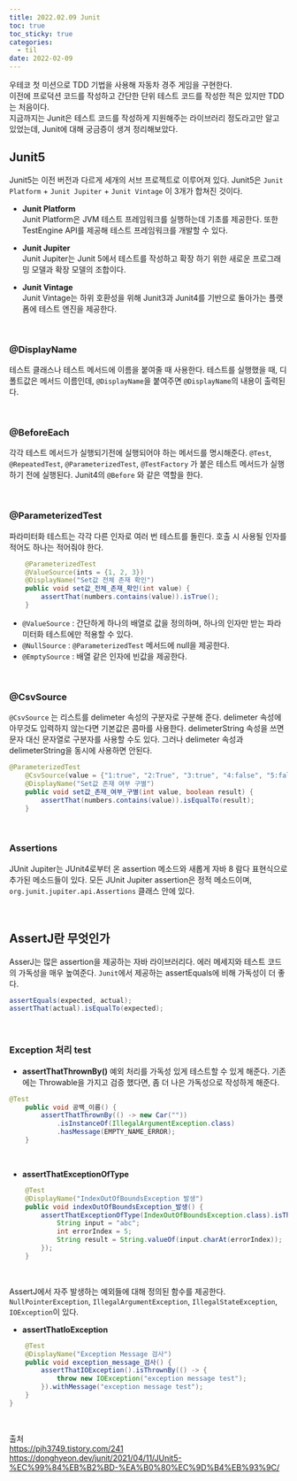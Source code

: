 ```yaml
---
title: 2022.02.09 Junit
toc: true
toc_sticky: true
categories:
  - til
date: 2022-02-09
---
```


우테코 첫 미션으로 TDD 기법을 사용해 자동차 경주 게임을 구현한다.<br/>
이전에 프로덕션 코드를 작성하고 간단한 단위 테스트 코드를 작성한 적은 있지만 TDD는 처음이다.<br/>
지금까지는 Junit은 테스트 코드를 작성하게 지원해주는 라이브러리 정도라고만 알고 있었는데, Junit에 대해 궁금증이 생겨 정리해보았다.<br/>

## Junit5

Junit5는 이전 버전과 다르게 세개의 서브 프로젝트로 이루어져 있다.
Junit5은 `Junit Platform` + `Junit Jupiter` + `Junit Vintage` 이 3개가 합쳐진 것이다.

- **Junit Platform**<br/>
	Junit Platform은 JVM 테스트 프레임워크를 실행하는데 기초를 제공한다.
	또한 TestEngine API를 제공해 테스트 프레임워크를 개발할 수 있다.

- **Junit Jupiter**<br/>
	Junit Jupiter는 Junit 5에서 테스트를 작성하고 확장 하기 위한 새로운 프로그래밍 모델과 확장 모델의 조합이다.

- **Junit Vintage**<br/>
	Junit Vintage는 하위 호환성을 위해 Junit3과 Junit4를 기반으로 돌아가는 플랫폼에 테스트 엔진을 제공한다.
	
	<br/>


### @DisplayName

테스트 클래스나 테스트 메서드에 이름을 붙여줄 때 사용한다.
테스트를 실행했을 때, 디폴트값은 메서드 이름인데, `@DisplayName`을 붙여주면 `@DisplayName`의 내용이 출력된다.

<br/>

### @BeforeEach

각각 테스트 메서드가 실행되기전에 실행되어야 하는 메서드를 명시해준다.
`@Test`, `@RepeatedTest`, `@ParameterizedTest`, `@TestFactory` 가 붙은 테스트 메서드가 실행하기 전에 실행된다.
Junit4의 `@Before` 와 같은 역할을 한다.

<br/>

### @ParameterizedTest

파라미터화 테스트는 각각 다른 인자로 여러 번 테스트를 돌린다.
호출 시 사용될 인자를 적어도 하나는 적어줘야 한다.

```java
	@ParameterizedTest
	@ValueSource(ints = {1, 2, 3})
	@DisplayName("Set값 전체 존재 확인")
	public void set값_전체_존재_확인(int value) {
		assertThat(numbers.contains(value)).isTrue();
	}
```

- `@ValueSource`  :  간단하게 하나의 배열로 값을 정의하며, 하나의 인자만 받는 파라미터화 테스트에만 적용할 수 있다.
- `@NullSource` : `@ParameterizedTest` 메서드에 null을 제공한다.
- `@EmptySource` : 배열 같은 인자에 빈값을 제공한다.

<br/>

### @CsvSource

`@CsvSource` 는 리스트를 delimeter 속성의 구분자로 구분해 준다.
delimeter 속성에 아무것도 입력하지 않는다면 기본값은 콤마를 사용한다.
delimeterString 속성을 쓰면 문자 대신 문자열로 구분자를 사용할 수도 있다.
그러나 delimeter 속성과 delimeterString을 동시에 사용하면 안된다.

```java
@ParameterizedTest
	@CsvSource(value = {"1:true", "2:True", "3:true", "4:false", "5:false"}, delimiter = ':')
	@DisplayName("Set값 존재 여부 구별")
	public void set값_존재_여부_구별(int value, boolean result) {
		assertThat(numbers.contains(value)).isEqualTo(result);
	}
```

<br/>

### Assertions

JUnit Jupiter는 JUnit4로부터 온 assertion 메소드와 새롭게 자바 8 람다 표현식으로 추가된 메소드들이 있다. 
모든 JUnit Jupiter assertion은 정적 메소드이며, `org.junit.jupiter.api.Assertions` 클래스 안에 있다.

<br/>

## AssertJ란 무엇인가

AsserJ는 많은 assertion을 제공하는 자바 라이브러리다.
에러 메세지와 테스트 코드의 가독성을 매우 높여준다.
`Junit`에서 제공하는 assertEquals에 비해 가독성이 더 좋다.

```java
assertEquals(expected, actual);
assertThat(actual).isEqualTo(expected);
```

<br/>


### Exception 처리 test

- **assertThatThrownBy()** 
  예외 처리를 가독성 있게 테스트할 수 있게 해준다.
  기존에는 Throwable을 가지고 검증 했다면, 좀 더 나은 가독성으로 작성하게 해준다.

```java
@Test
	public void 공백_이름() {
		assertThatThrownBy(() -> new Car(""))
			.isInstanceOf(IllegalArgumentException.class)
			.hasMessage(EMPTY_NAME_ERROR);
	}
```

<br/>

- **assertThatExceptionOfType**

```java
	@Test
	@DisplayName("IndexOutOfBoundsException 발생")
	public void indexOutOfBoundsException_발생() {
		assertThatExceptionOfType(IndexOutOfBoundsException.class).isThrownBy(() -> {
			String input = "abc";
			int errorIndex = 5;
			String result = String.valueOf(input.charAt(errorIndex));
		});
	}
```

<br/>

 AssertJ에서 자주 발생하는 예외들에 대해 정의된 함수를 제공한다.
`NullPointerException`, `IllegalArgumentException`, `IllegalStateException`, `IOException`이 있다.


- **assertThatIoException**

```java
	@Test
	@DisplayName("Exception Message 검사")
	public void exception_message_검사() {
		assertThatIOException().isThrownBy(() -> {
			throw new IOException("exception message test");
		}).withMessage("exception message test");
	}
}
```



<br/>

출처<br/>
https://pjh3749.tistory.com/241<br/>
https://donghyeon.dev/junit/2021/04/11/JUnit5-%EC%99%84%EB%B2%BD-%EA%B0%80%EC%9D%B4%EB%93%9C/



